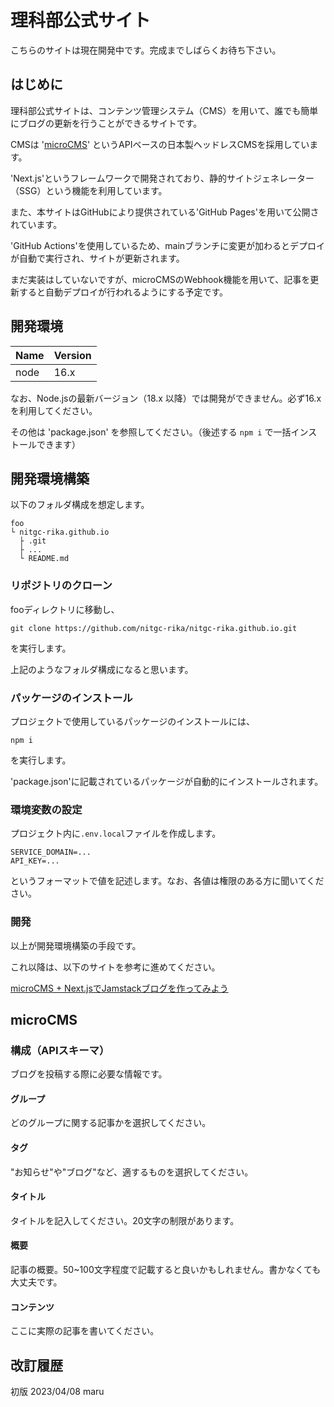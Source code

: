 # 理科部公式サイト

こちらのサイトは現在開発中です。完成までしばらくお待ち下さい。

## はじめに

理科部公式サイトは、コンテンツ管理システム（CMS）を用いて、誰でも簡単にブログの更新を行うことができるサイトです。

CMSは '[microCMS](https://microcms.io/)' というAPIベースの日本製ヘッドレスCMSを採用しています。

'Next.js'というフレームワークで開発されており、静的サイトジェネレーター（SSG）という機能を利用しています。

また、本サイトはGitHubにより提供されている'GitHub Pages'を用いて公開されています。

'GitHub Actions'を使用しているため、mainブランチに変更が加わるとデプロイが自動で実行され、サイトが更新されます。

まだ実装はしていないですが、microCMSのWebhook機能を用いて、記事を更新すると自動デプロイが行われるようにする予定です。

## 開発環境

| Name | Version |
| --- | --- |
| node | 16.x |

なお、Node.jsの最新バージョン（18.x 以降）では開発ができません。必ず16.xを利用してください。

その他は 'package.json' を参照してください。（後述する `npm i` で一括インストールできます）

## 開発環境構築

以下のフォルダ構成を想定します。

```
foo
└ nitgc-rika.github.io
  ├ .git
  ├ ...
  └ README.md
```

### リポジトリのクローン

fooディレクトリに移動し、

`git clone https://github.com/nitgc-rika/nitgc-rika.github.io.git`

を実行します。

上記のようなフォルダ構成になると思います。

### パッケージのインストール

プロジェクトで使用しているパッケージのインストールには、

`npm i`

を実行します。

'package.json'に記載されているパッケージが自動的にインストールされます。

### 環境変数の設定

プロジェクト内に`.env.local`ファイルを作成します。

```
SERVICE_DOMAIN=...
API_KEY=...
```

というフォーマットで値を記述します。なお、各値は権限のある方に聞いてください。

### 開発

以上が開発環境構築の手段です。

これ以降は、以下のサイトを参考に進めてください。

[microCMS + Next.jsでJamstackブログを作ってみよう](https://blog.microcms.io/microcms-next-jamstack-blog/)

## microCMS

### 構成（APIスキーマ）

ブログを投稿する際に必要な情報です。

#### グループ

どのグループに関する記事かを選択してください。

#### タグ

"お知らせ"や"ブログ"など、適するものを選択してください。

#### タイトル

タイトルを記入してください。20文字の制限があります。

#### 概要

記事の概要。50~100文字程度で記載すると良いかもしれません。書かなくても大丈夫です。

#### コンテンツ

ここに実際の記事を書いてください。

## 改訂履歴

初版 2023/04/08 maru
